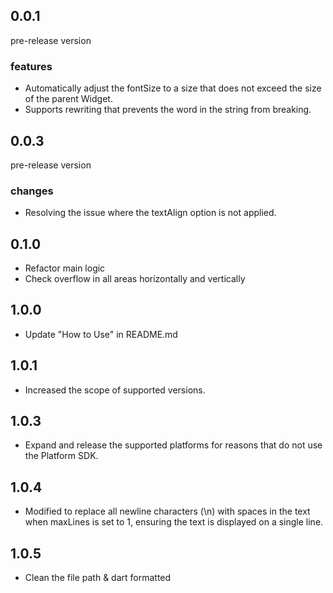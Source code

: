 ## 0.0.1

pre-release version

### features

* Automatically adjust the fontSize to a size that does not exceed the size of the parent Widget.
* Supports rewriting that prevents the word in the string from breaking.

## 0.0.3

pre-release version

### changes

* Resolving the issue where the textAlign option is not applied.

## 0.1.0

* Refactor main logic
* Check overflow in all areas horizontally and vertically

## 1.0.0

* Update "How to Use" in README.md

## 1.0.1

* Increased the scope of supported versions.

## 1.0.3

* Expand and release the supported platforms for reasons that do not use the Platform SDK.

## 1.0.4
* Modified to replace all newline characters (\n) with spaces in the text when maxLines is set to 1, ensuring the text is displayed on a single line.

## 1.0.5
* Clean the file path & dart formatted